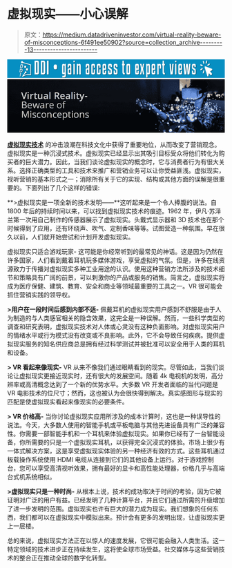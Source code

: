 # 虚拟现实——小心误解

> 原文：<https://medium.datadriveninvestor.com/virtual-reality-beware-of-misconceptions-6f491ee50902?source=collection_archive---------13----------------------->

[![](img/fe253c6edadb8854646a76a0e27f85f0.png)](http://www.track.datadriveninvestor.com/1B9E)![](img/36195a9f66d80a07c1d39b018d33d296.png)

[**虚拟现实技术**](http://24framesdigital.com/What-we-do/360-Videos-and-VR.php) 的冲击浪潮在科技文化中获得了重要地位，从而改变了营销观念。虚拟现实是一种沉浸式技术。虚拟现实已经显示出其吸引目标受众将他们转化为购买者的巨大潜力。因此，当我们谈论虚拟现实的概念时，它与消费者行为有很大关系。选择正确类型的工具和技术来推广和营销业务可以让你受益匪浅。虚拟现实，视听营销的基本形式之一；消除所有关于它的实现、结构或其他方面的误解是很重要的。下面列出了几个这样的错误:

**>虚拟现实是一项全新的技术发明——**这听起来是一个令人捧腹的说法。自 1800 年后的持续时间以来，可以找到虚拟现实技术的痕迹。1962 年，伊凡·苏泽兰第一次用自己制作的传感器展示了虚拟现实。头戴式显示器和 3D 技术也在那个时候得到了应用，还有环绕声、吹气、定制香味等等。试图营造一种氛围。早在很久以前，人们就开始尝试和计划开发虚拟现实。

虚拟现实只适合游戏玩家- 这可能是你经常听到的最常见的神话。这是因为仍然在许多国家，人们看到戴着耳机玩多媒体游戏，享受虚拟的气氛。但是，许多在线资源致力于传播对虚拟现实多种工业用途的认识。使用这种营销方法所涉及的技术细节和策略具有广阔的前景，可以刺激你的产品或服务的销售。简言之，虚拟现实将成为医疗保健、建筑、教育、安全和商业等领域最重要的工具之一。VR 很可能会抓住营销实践的领导权。

**>用户在一段时间后感到内部不适-** 佩戴耳机的虚拟现实用户感到不舒服是由于人为制造的与人类感官相关的隐含效果，这完全是一种误解。然而，一些科学类型的调查和研究表明，虚拟现实技术对人体或心灵没有这种负面影响。对虚拟现实用户的情绪水平或行为模式没有改变或不良影响。此外，它不会导致任何疾病。提供虚拟现实服务的知名供应商总是拥有经过科学测试并被批准可以安全用于人类的耳机和设备。

**> VR 看起来像现实-** VR 从来不像我们通过眼睛看到的现实。尽管如此，当我们谈论让虚拟现实更接近现实时，还有很大的发展空间。随着 4k 电视机的发明，高分辨率或高清概念达到了一个新的优势水平。大多数 VR 开发者面临的当代问题是 VR 电影技术的位尺寸；然而，这也被认为会很快得到解决。真实感图形与现实的匹配是使虚拟现实看起来像现实的必要条件。

**> VR 价格高-** 当你讨论虚拟现实应用所涉及的成本计算时，这也是一种误导性的说法。今天，大多数人使用的智能手机或平板电脑与其他先进设备具有广泛的兼容性。你需要一部智能手机和一个耳机来体验虚拟现实。如果你已经有了一台智能设备，你所需要的只是一个虚拟现实耳机，以获得完全沉浸式的体验。市场上很少有一体式解决方案，这是享受虚拟现实体验的另一种经济有效的方式。这些耳机通过板载操作系统使用 HDMI 电缆从连接到它们的其他设备上运行。对于游戏控制台，您可以享受高清视听效果，拥有最好的显卡和高性能处理器，价格几乎与高端台式机系统相似。

**>虚拟现实只是一种时尚-** 从根本上说，技术的成功取决于时间的考验，因为它被证明对广泛的用户有益。已经发明了几种计算平台，并且它们通过所需的升级增加了进一步发明的范围。虚拟现实也许有巨大的潜力成为现实。我们想象的任何东西，我们都可以在虚拟现实中模拟出来。预计会有更多的发明出现，让虚拟现实更上一层楼。

总的来说，虚拟现实方法正在以惊人的速度发展，它很可能会融入人类生活。这一特定领域的技术进步正在持续发生，这将使全球市场受益。社交媒体与这些营销技术的整合正在推动全球的数字化转型。